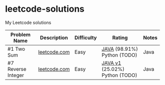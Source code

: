 # leetcode-solutions
My Leetcode solutions

| Problem Name  | Description   | Difficulty | Rating | Notes |
| ------------- | ------------- | ---------- | ------ | ------ |
| #1 Two Sum  | [leetcode.com](https://leetcode.com/problems/two-sum/)  | Easy | [JAVA](solutions/0001_TwoSum.java) (98.91%) Python (TODO)  | Java |
| #7 Reverse Integer  | [leetcode.com](https://leetcode.com/problems/reverse-integer/)  | Easy | [JAVA v1](solutions/0007_v1_ReverseInteger.java) (25.02%) Python (TODO)  | Java |
